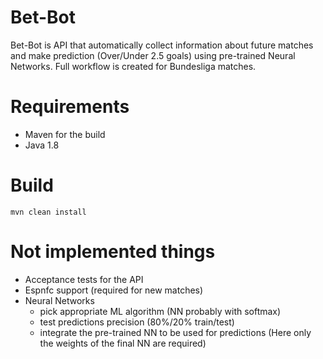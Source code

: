 # Bet-Bot
Bet-Bot is API that automatically collect information about future matches and make prediction
(Over/Under 2.5 goals) using pre-trained Neural Networks. Full workflow is created for Bundesliga
matches.

# Requirements
* Maven for the build
* Java 1.8

# Build
`mvn clean install`

# Not implemented things
* Acceptance tests for the API
* Espnfc support (required for new matches)
* Neural Networks
    * pick appropriate ML algorithm (NN probably with softmax)
    * test predictions precision (80%/20% train/test)
    * integrate the pre-trained NN to be used for predictions
     (Here only the weights of the final NN are required)